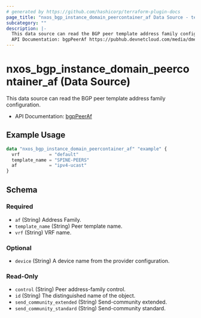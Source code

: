 ```yaml
---
# generated by https://github.com/hashicorp/terraform-plugin-docs
page_title: "nxos_bgp_instance_domain_peercontainer_af Data Source - terraform-provider-nxos"
subcategory: ""
description: |-
  This data source can read the BGP peer template address family configuration.
  API Documentation: bgpPeerAf https://pubhub.devnetcloud.com/media/dme-docs-10-2-2/docs/Routing%20and%20Forwarding/bgp:PeerAf/
---
```


# nxos_bgp_instance_domain_peercontainer_af (Data Source)

This data source can read the BGP peer template address family configuration.

- API Documentation: [bgpPeerAf](https://pubhub.devnetcloud.com/media/dme-docs-10-2-2/docs/Routing%20and%20Forwarding/bgp:PeerAf/)

## Example Usage

```terraform
data "nxos_bgp_instance_domain_peercontainer_af" "example" {
  vrf           = "default"
  template_name = "SPINE-PEERS"
  af            = "ipv4-ucast"
}
```

<!-- schema generated by tfplugindocs -->
## Schema

### Required

- `af` (String) Address Family.
- `template_name` (String) Peer template name.
- `vrf` (String) VRF name.

### Optional

- `device` (String) A device name from the provider configuration.

### Read-Only

- `control` (String) Peer address-family control.
- `id` (String) The distinguished name of the object.
- `send_community_extended` (String) Send-community extended.
- `send_community_standard` (String) Send-community standard.


